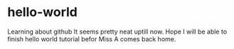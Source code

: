 # hello-world
Learning about github
It seems pretty neat uptill now.
Hope I will be able to finish hello world tutorial befor Miss A comes back home.
